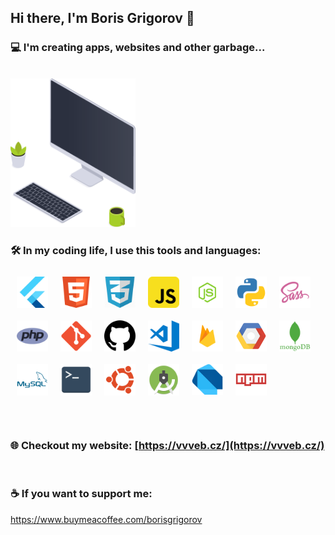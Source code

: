 ## Hi there, I'm Boris Grigorov 🎉 ##

### 💻️ I'm creating apps, websites and other garbage... ###

<br/>
<img alt="workspace" width="200px" src="https://github.com/borisgrigorov/borisgrigorov/raw/master/Icons/workspace.png">

### 🛠️ In my coding life, I use this tools and languages: ##

<img alt="icon" align="left" width="50px" style="padding: 10px;" src="https://github.com/borisgrigorov/borisgrigorov/raw/master/Icons/flutter.png" />
<img alt="icon" align="left" width="50px" style="padding: 10px;" src="https://github.com/borisgrigorov/borisgrigorov/raw/master/Icons/html.png" />
<img alt="icon" align="left" width="50px" style="padding: 10px;" src="https://github.com/borisgrigorov/borisgrigorov/raw/master/Icons/css.png" />
<img alt="icon" align="left" width="50px" style="padding: 10px;" src="https://github.com/borisgrigorov/borisgrigorov/raw/master/Icons/js.png" />
<img alt="icon" align="left" width="50px" style="padding: 10px;" src="https://github.com/borisgrigorov/borisgrigorov/raw/master/Icons/nodejs.png" />
<img alt="icon" align="left" width="50px" style="padding: 10px;" src="https://github.com/borisgrigorov/borisgrigorov/raw/master/Icons/python.png" />
<img alt="icon" align="left" width="50px" style="padding: 10px;" src="https://github.com/borisgrigorov/borisgrigorov/raw/master/Icons/sass.png" />
<img alt="icon" align="left" width="50px" style="padding: 10px;" src="https://github.com/borisgrigorov/borisgrigorov/raw/master/Icons/php.png" />
<img alt="icon" align="left" width="50px" style="padding: 10px;" src="https://github.com/borisgrigorov/borisgrigorov/raw/master/Icons/git.png" />
<img alt="icon" align="left" width="50px" style="padding: 10px;" src="https://github.com/borisgrigorov/borisgrigorov/raw/master/Icons/github.png" />
<img alt="icon" align="left" width="50px" style="padding: 10px;" src="https://github.com/borisgrigorov/borisgrigorov/raw/master/Icons/vscode.png" />
<img alt="icon" align="left" width="50px" style="padding: 10px;" src="https://github.com/borisgrigorov/borisgrigorov/raw/master/Icons/firebase.png" />
<img alt="icon" align="left" width="50px" style="padding: 10px;" src="https://github.com/borisgrigorov/borisgrigorov/raw/master/Icons/google.png" />
<img alt="icon" align="left" width="50px" style="padding: 10px;" src="https://github.com/borisgrigorov/borisgrigorov/raw/master/Icons/mongo.png" />
<img alt="icon" align="left" width="50px" style="padding: 10px;" src="https://github.com/borisgrigorov/borisgrigorov/raw/master/Icons/mysql.png" />
<img alt="icon" align="left" width="50px" style="padding: 10px;" src="https://github.com/borisgrigorov/borisgrigorov/raw/master/Icons/terminal.png" />
<img alt="icon" align="left" width="50px" style="padding: 10px;" src="https://github.com/borisgrigorov/borisgrigorov/raw/master/Icons/ubuntu.png" />
<img alt="icon" align="left" width="50px" style="padding: 10px;" src="https://github.com/borisgrigorov/borisgrigorov/raw/master/Icons/as.png" />
<img alt="icon" align="left" width="50px" style="padding: 10px;" src="https://github.com/borisgrigorov/borisgrigorov/raw/master/Icons/dart.png" />
<img alt="icon" width="50px" style="padding: 10px;" src="https://github.com/borisgrigorov/borisgrigorov/raw/master/Icons/npm.png" />

<br />
<br />
<br />

<!--<img align="left" alt="codeSTACKr's Github Stats" src="https://github-readme-stats.vercel.app/api?username=borisgrigorov&show_icons=true&hide_border=true" />-->

### 🌐️ Checkout my website: [https://vvveb.cz/](https://vvveb.cz/) ###
<br/>

### ☕️ If you want to support me: ###
<a href="https://www.buymeacoffee.com/borisgrigorov" target="_blank">https://www.buymeacoffee.com/borisgrigorov</a>

